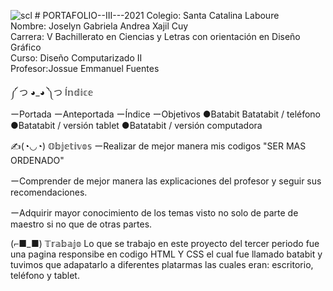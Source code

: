 ![scl](https://user-images.githubusercontent.com/69003016/129340058-7d752c64-b23a-450e-a4dd-13266d5d2a49.png) # PORTAFOLIO--III---2021
Colegio: Santa Catalina Laboure  
Nombre: Joselyn Gabriela Andrea Xajil Cuy   
Carrera: V Bachillerato en Ciencias y Letras con orientación en Diseño Gráfico  
Curso: Diseño Computarizado II  
Profesor:Jossue Emmanuel Fuentes  

༼ つ ◕_◕ ༽つ Í𝕟𝕕𝕚𝕔𝕖  
ーPortada 
ーAnteportada 
ーÍndice 
ーObjetivos 
      ●Batabit Batatabit / teléfono 
      ●Batatabit / versión tablet 
      ●Batatabit / versión computadora

✍(◔◡◔) 𝕆𝕓𝕛𝕖𝕥𝕚𝕧𝕠𝕤
ーRealizar de mejor manera mis codigos "SER MAS ORDENADO"

ーComprender de mejor manera las explicaciones del profesor y seguir sus recomendaciones.

ーAdquirir mayor conocimiento de los temas visto no solo de parte de maestro si no que de otras partes.
 
(⌐■_■) 𝕋𝕣𝕒𝕓𝕒𝕛𝕠 
Lo que se trabajo en este proyecto del tercer periodo fue una pagina responsibe en codigo HTML Y CSS el cual fue llamado batabit y tuvimos que adapatarlo a diferentes platarmas las cuales eran: escritorio, teléfono y tablet.

